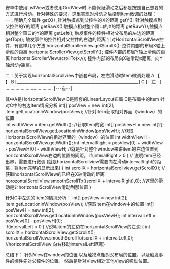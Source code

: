 安卓中使用ListView或者使用GridView时 不能保证滑动之后都是按照自己想要的方式进行滑动。针对特殊的要求，这里实现对滑动之后控制Item微调的处理：
一：明确几个属性
  getX() ;针对触摸点到父控件的X的距离
  getY(); 针对触摸点到父控件的Y的距离
  getRawX();触摸点相对整个窗口的X的距离
  getRawY();触摸点相对整个窗口的Y的距离
  getLeft();  触发事件的控件相对父布局的左边的距离
  getTop();  触发事件的控件相对父控件的右边的距离
 针对HorizontalScrollView控件，有这样几个方法
  horizontalScrollerView.getScrollX();  控件内部的布局X轴上滑动的距离
  horizontalScrollerView.getScrollY();  控件内部的布局Y轴上滑动的距离
  horizontalScrollerView.scrollTo(x,y); 控件内部的布局向X轴滑动x距离，向Y轴滑动y距离。

二：关于实现horizontalScrollview中嵌套布局，左右滑动时item微调处理
A                                 【                                                            】
B                   [____________________________________________________________]
C                               [--左--]        .....................................           [---右--]

其中A是HorizontalScrollView B是嵌套的LinearLayout布局   C是布局中的Item
针对C中的右边Item情况分析 
   int[] posView = new int[2];
   item.getLocationInWindow(posView); //针对Item获取相对界面（window）的位置  
   int widthView = item.getWidth();         //获取Item的宽
   int[] posViewH = new int[2];  
   horizontalScrollView.getLocationInWindow(posViewH); //获取HorizontalScrollView的相对界面的（window）的位置
   int widthViewH = horizontalScrollView.getWidth();
   int intervalRight =  posView[0] + widthView - posViewH[0] - widthViewH; //就是针对整个window来讲item的右边位置到horizontalScrollView右边的位置的间距。 
   if(interalRight > 0 ) // 说明item已经出界，需要进行微调 (就是horizontalScrollview需要向左滑动intervalRight的距离，将Item完整的显示出来)
  { int  scrollX  = horizontalScrollview.getScrollX(); //获取horizontalScrollView的已经在X轴滑动的距离
   horozontalScrollView.smoothScrollTo((scrollX   + intervalRight),0); //这里的滑动是让horizontalScrollView滑动到那位置 }
 
针对C中左边的Item的情况分析：
    int[] posView = new int[2];
    item.getLocationInWindow(posView); //获取item在window中的位置
    int[] posViewH = new int[2];
    horizontalScrollView.getLocationInWindow(posViewH);
    int intervalLeft = posView[0] - posViewH[0];    
    if(intervalLeft < 0 )  //说明item的左边在horizontalScrollView的左边
    { int scrollX = horizontalScrollView.getScrollX();
    horizontalScrollView.smoothScrollTo(scrollX + intervalLeft,0);  //horizontalScrollView 向右移动intervalLeft距离}  

总结下：
  针对View在window的位置 以及触摸点相对父布局的位置，以及触发事件的控件先对父控件的位置。
  然后是针对View相对其他View的移动位置。